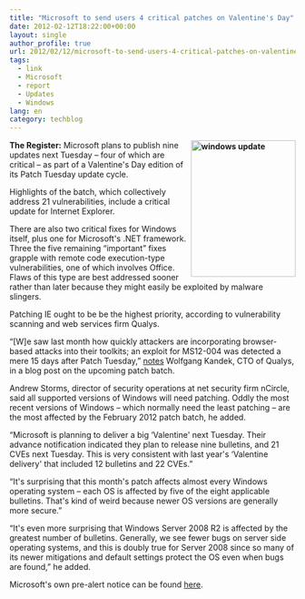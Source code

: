 ```yaml
---
title: "Microsoft to send users 4 critical patches on Valentine's Day"
date: 2012-02-12T18:22:00+00:00
layout: single
author_profile: true
url: 2012/02/12/microsoft-to-send-users-4-critical-patches-on-valentines-day/
tags:
  - link
  - Microsoft
  - report
  - Updates
  - Windows
lang: en
category: techblog
---
```

**[<img title="windows update" border="0" alt="windows update" align="right" src="http://lh5.ggpht.com/-a-SEXRgBozo/Tzf8RZZg1aI/AAAAAAAAEsw/dHbcMi6Af3s/windows%252520update_thumb%25255B8%25255D.jpg?imgmax=800" width="184" height="240" />](http://lh3.ggpht.com/-1TfDlfTBE8w/Tzf8NNmzcSI/AAAAAAAAEso/HWiOFdO66rI/s1600-h/windows%252520update%25255B6%25255D.jpg)The Register:** Microsoft plans to publish nine updates next Tuesday – four of which are critical – as part of a Valentine's Day edition of its Patch Tuesday update cycle. 

Highlights of the batch, which collectively address 21 vulnerabilities, include a critical update for Internet Explorer. 

There are also two critical fixes for Windows itself, plus one for Microsoft's .NET framework. Three the five remaining “important” fixes grapple with remote code execution-type vulnerabilities, one of which involves Office. Flaws of this type are best addressed sooner rather than later because they might easily be exploited by malware slingers. 

Patching IE ought to be be the highest priority, according to vulnerability scanning and web services firm Qualys. 

“[W]e saw last month how quickly attackers are incorporating browser-based attacks into their toolkits; an exploit for MS12-004 was detected a mere 15 days after Patch Tuesday,” [notes](http://laws.qualys.com/2012/02/february-2012-patch-tuesday-pr.html) Wolfgang Kandek, CTO of Qualys, in a blog post on the upcoming patch batch. 

Andrew Storms, director of security operations at net security firm nCircle, said all supported versions of Windows will need patching. Oddly the most recent versions of Windows – which normally need the least patching – are the most affected by the February 2012 patch batch, he added. 

“Microsoft is planning to deliver a big &#8216;Valentine' next Tuesday. Their advance notification indicated they plan to release nine bulletins, and 21 CVEs next Tuesday. This is very consistent with last year's &#8216;Valentine delivery' that included 12 bulletins and 22 CVEs.” 

“It's surprising that this month's patch affects almost every Windows operating system – each OS is affected by five of the eight applicable bulletins. That's kind of weird because newer OS versions are generally more secure.” 

“It's even more surprising that Windows Server 2008 R2 is affected by the greatest number of bulletins. Generally, we see fewer bugs on server side operating systems, and this is doubly true for Server 2008 since so many of its newer mitigations and default settings protect the OS even when bugs are found,” he added. 

Microsoft's own pre-alert notice can be found [here](http://technet.microsoft.com/en-us/security/bulletin/ms12-feb).